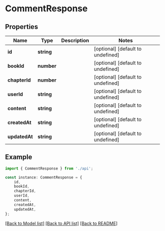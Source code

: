# CommentResponse


## Properties

Name | Type | Description | Notes
------------ | ------------- | ------------- | -------------
**id** | **string** |  | [optional] [default to undefined]
**bookId** | **number** |  | [optional] [default to undefined]
**chapterId** | **number** |  | [optional] [default to undefined]
**userId** | **string** |  | [optional] [default to undefined]
**content** | **string** |  | [optional] [default to undefined]
**createdAt** | **string** |  | [optional] [default to undefined]
**updatedAt** | **string** |  | [optional] [default to undefined]

## Example

```typescript
import { CommentResponse } from './api';

const instance: CommentResponse = {
    id,
    bookId,
    chapterId,
    userId,
    content,
    createdAt,
    updatedAt,
};
```

[[Back to Model list]](../README.md#documentation-for-models) [[Back to API list]](../README.md#documentation-for-api-endpoints) [[Back to README]](../README.md)
